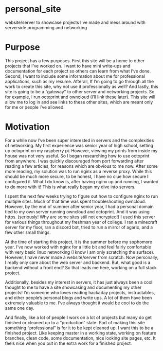 # personal_site
website/server to showcase projects I've made and mess around with serverside programming and networking

# Purpose
This project has a few purposes. First this site will be a home to other projects that I've worked on. I want to have mini write-ups and documentation for each project so others can learn from what I’ve done. Second, I want to include some information about me for professional applications, such as my resume. Afterall, If I’m going to go through all the work to create this site, why not use it professionally as well? And lastly, this site is going to be a “gateway” to other server and networking projects. So, for example, I run octoprint and owncloud (I’ll link these later). This site will allow me to log in and see links to these other sites, which are meant only for me or people I’ve allowed. 

# Motivation
For a while now I’ve been super interested in servers and the complexities of networking. My first experience was senior year of high school, setting up octoprint on my raspberry pi. However, viewing my prints from inside my house was not very useful. So I began researching how to use octoprint from anywhere. I was quickly discouraged from port forwarding after reading a few articles, for reasons which are obvious to me now. After some more reading, my solution was to run nginx as a reverse proxy. While this should be much more secure, to be honest, I have no clue how secure I configured it. What I do know is, after having nginx up and running, I wanted to do more with it! This is what really began my dive into servers. 

I spent the next few weeks trying to figure out how to configure nginx to run multiple sites. Much of that time was spent troubleshooting owncloud. However, by the end of summer after senior year, I had a personal domain tied to my own server running owncloud and octoprint. And it was using https. (seriously! Why are some sites still not encrypted!) I used this server for various things throughout my freshman year of college. I ran a minecraft server for my floor, ran a discord bot, tried to run a mirror of agario, and a few other small things. 

At the time of starting this project, it is the summer before my sophomore year. I’ve now worked with nginx for a little bit and feel fairly comfortable with very basic linux networking (I know I am only scratching the surface). However, I have never made a website/server from scratch. Now personally, I really only care about the web server and backend. But, what good is a backend without a front end? So that leads me here, working on a full stack project. 

Additionally, besides my interest in servers, it has just always been a cool thought to me to have a site showcasing and documenting my other projects! I’m someone who loves reading hackaday projects, instructables, and other people’s personal blogs and write ups. A lot of them have been extremely valuable to me. I’ve always thought it would be cool to do the same one day.

And finally, like a lot of people I work on a lot of projects but many do get finished or cleaned up to a “production” state. Part of making this site something “professional” is for it to be kept cleaned up. I want this to be a finished project. Like keeping master in a working state, working on feature branches, clean code, some documentation, nice looking site pages, etc. It feels nice when you put in the extra work for a finished project.

